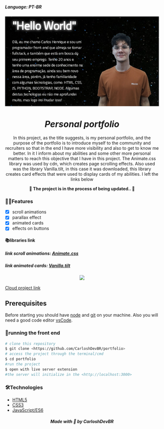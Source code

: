 ##### Language: PT-BR

![Banner](/Banner.png)

*<h1 align="center">Personal portfolio</h1>*

<p align="center">In this project, as the title suggests, is my personal portfolio,
and the purpose of the portfolio is to introduce myself to the community and recruiters so that in the end I have more visibility
and also to get to know me better. In it I inform about my abilities and some other more personal matters to reach this objective that
I have in this project. The Animate.css library was used by cdn, which creates page scrolling effects. Also used was the library Vanilla.tilt,
in this case it was downloaded, this library creates card effects that were used to display cards of my abilities. I left the links below
</p>

**<p align="center">🚧 The project is in the process of being updated.. 🚧</p>**

### 🚀🚀Features
- [x] scroll animations
- [x] parallax effect
- [x] animated cards
- [x] effects on buttons

#### 📚libraries link
##### link scroll animations: [Animate.css](https://animate.style/)
##### link animated cards: [Vanilla.tilt](https://micku7zu.github.io/vanilla-tilt.js/)

<p align="center">
<img src="https://user-images.githubusercontent.com/92805039/157180015-e5bdb952-b9eb-49c4-9d5e-3b059fe04946.gif" />
<p

[Cloud project link](https://affectionate-morse-bd0954.netlify.app/)

## Prerequisites
Before starting you should have [node](https://nodejs.org/en/) and [git](https://git-scm.com/) on your machine.
Also you will need a good code editor [vsCode](https://code.visualstudio.com/).


### 🎲running the front end
```bash
# clone this repository
$ git clone <https://github.com/CarloshDevBR/portfolio>
# access the project through the terminal/cmd
$ cd portfolio
#run the project
$ open with live server extension
#the server will initialize in the <http://localhost:3000>
```

### 🛠️Technologies
- [HTML5]()
- [CSS3]()
- [JavaScript/ES6]()

<h5 align="center"> Made with 💜 by CarloshDevBR</h5>
